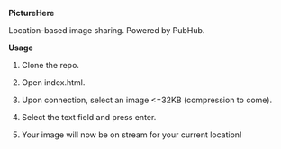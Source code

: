 **PictureHere**

Location-based image sharing. Powered by PubHub.

**Usage**

1. Clone the repo.

2. Open index.html.

3. Upon connection, select an image <=32KB (compression to come).

4. Select the text field and press enter.

5. Your image will now be on stream for your current location!
